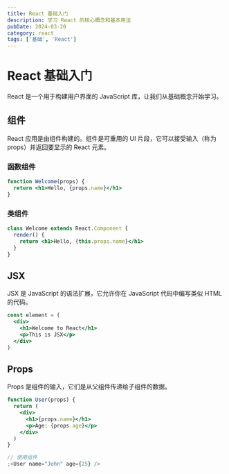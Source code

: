 ```yaml
---
title: React 基础入门
description: 学习 React 的核心概念和基本用法
pubDate: 2024-03-20
category: react
tags: ['基础', 'React']
---
```


# React 基础入门

React 是一个用于构建用户界面的 JavaScript 库，让我们从基础概念开始学习。

## 组件

React 应用是由组件构建的。组件是可重用的 UI 片段，它可以接受输入（称为 props）并返回要显示的 React 元素。

### 函数组件

```jsx
function Welcome(props) {
  return <h1>Hello, {props.name}</h1>
}
```

### 类组件

```jsx
class Welcome extends React.Component {
  render() {
    return <h1>Hello, {this.props.name}</h1>
  }
}
```

## JSX

JSX 是 JavaScript 的语法扩展，它允许你在 JavaScript 代码中编写类似 HTML 的代码。

```jsx
const element = (
  <div>
    <h1>Welcome to React</h1>
    <p>This is JSX</p>
  </div>
)
```

## Props

Props 是组件的输入，它们是从父组件传递给子组件的数据。

```jsx
function User(props) {
  return (
    <div>
      <h1>{props.name}</h1>
      <p>Age: {props.age}</p>
    </div>
  )
}

// 使用组件
;<User name="John" age={25} />
```
